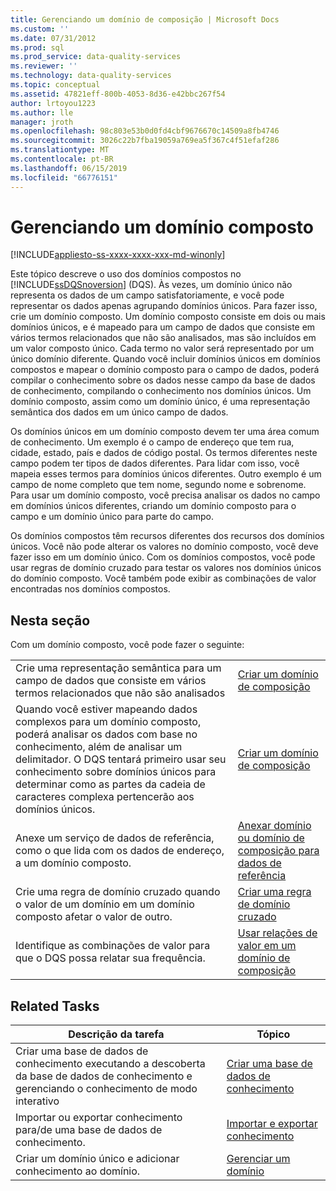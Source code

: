 ```yaml
---
title: Gerenciando um domínio de composição | Microsoft Docs
ms.custom: ''
ms.date: 07/31/2012
ms.prod: sql
ms.prod_service: data-quality-services
ms.reviewer: ''
ms.technology: data-quality-services
ms.topic: conceptual
ms.assetid: 47821eff-800b-4053-8d36-e42bbc267f54
author: lrtoyou1223
ms.author: lle
manager: jroth
ms.openlocfilehash: 98c803e53b0d0fd4cbf9676670c14509a8fb4746
ms.sourcegitcommit: 3026c22b7fba19059a769ea5f367c4f51efaf286
ms.translationtype: MT
ms.contentlocale: pt-BR
ms.lasthandoff: 06/15/2019
ms.locfileid: "66776151"
---
```

# <a name="managing-a-composite-domain"></a>Gerenciando um domínio composto

[!INCLUDE[appliesto-ss-xxxx-xxxx-xxx-md-winonly](../includes/appliesto-ss-xxxx-xxxx-xxx-md-winonly.md)]

  Este tópico descreve o uso dos domínios compostos no [!INCLUDE[ssDQSnoversion](../includes/ssdqsnoversion-md.md)] (DQS). Às vezes, um domínio único não representa os dados de um campo satisfatoriamente, e você pode representar os dados apenas agrupando domínios únicos. Para fazer isso, crie um domínio composto. Um domínio composto consiste em dois ou mais domínios únicos, e é mapeado para um campo de dados que consiste em vários termos relacionados que não são analisados, mas são incluídos em um valor composto único. Cada termo no valor será representado por um único domínio diferente. Quando você incluir domínios únicos em domínios compostos e mapear o domínio composto para o campo de dados, poderá compilar o conhecimento sobre os dados nesse campo da base de dados de conhecimento, compilando o conhecimento nos domínios únicos. Um domínio composto, assim como um domínio único, é uma representação semântica dos dados em um único campo de dados.  
  
 Os domínios únicos em um domínio composto devem ter uma área comum de conhecimento. Um exemplo é o campo de endereço que tem rua, cidade, estado, país e dados de código postal. Os termos diferentes neste campo podem ter tipos de dados diferentes. Para lidar com isso, você mapeia esses termos para domínios únicos diferentes. Outro exemplo é um campo de nome completo que tem nome, segundo nome e sobrenome. Para usar um domínio composto, você precisa analisar os dados no campo em domínios únicos diferentes, criando um domínio composto para o campo e um domínio único para parte do campo.  
  
 Os domínios compostos têm recursos diferentes dos recursos dos domínios únicos. Você não pode alterar os valores no domínio composto, você deve fazer isso em um domínio único. Com os domínios compostos, você pode usar regras de domínio cruzado para testar os valores nos domínios únicos do domínio composto. Você também pode exibir as combinações de valor encontradas nos domínios compostos.  
  
## <a name="in-this-section"></a>Nesta seção  
 Com um domínio composto, você pode fazer o seguinte:  
  
|||  
|-|-|  
|Crie uma representação semântica para um campo de dados que consiste em vários termos relacionados que não são analisados|[Criar um domínio de composição](../data-quality-services/create-a-composite-domain.md)|  
|Quando você estiver mapeando dados complexos para um domínio composto, poderá analisar os dados com base no conhecimento, além de analisar um delimitador. O DQS tentará primeiro usar seu conhecimento sobre domínios únicos para determinar como as partes da cadeia de caracteres complexa pertencerão aos domínios únicos.|[Criar um domínio de composição](../data-quality-services/create-a-composite-domain.md)|  
|Anexe um serviço de dados de referência, como o que lida com os dados de endereço, a um domínio composto.|[Anexar domínio ou domínio de composição para dados de referência](../data-quality-services/attach-domain-or-composite-domain-to-reference-data.md)|  
|Crie uma regra de domínio cruzado quando o valor de um domínio em um domínio composto afetar o valor de outro.|[Criar uma regra de domínio cruzado](../data-quality-services/create-a-cross-domain-rule.md)|  
|Identifique as combinações de valor para que o DQS possa relatar sua frequência.|[Usar relações de valor em um domínio de composição](../data-quality-services/use-value-relations-in-a-composite-domain.md)|  
  
## <a name="related-tasks"></a>Related Tasks  
  
|Descrição da tarefa|Tópico|  
|----------------------|-----------|  
|Criar uma base de dados de conhecimento executando a descoberta da base de dados de conhecimento e gerenciando o conhecimento de modo interativo|[Criar uma base de dados de conhecimento](../data-quality-services/building-a-knowledge-base.md)|  
|Importar ou exportar conhecimento para/de uma base de dados de conhecimento.|[Importar e exportar conhecimento](../data-quality-services/importing-and-exporting-knowledge.md)|  
|Criar um domínio único e adicionar conhecimento ao domínio.|[Gerenciar um domínio](../data-quality-services/managing-a-domain.md)|  
  
  
